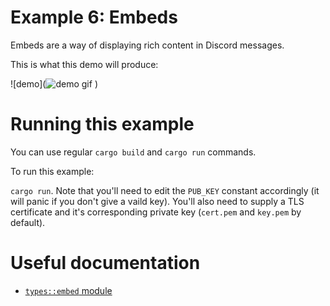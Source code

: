 # Example 6: Embeds

Embeds are a way of displaying rich content in Discord messages.

This is what this demo will produce:

![demo](![demo gif](https://user-images.githubusercontent.com/10338882/121349853-45b17800-c92a-11eb-80d6-d182b685c468.gif)
)



# Running this example
You can use regular `cargo build` and `cargo run` commands.

To run this example:

`cargo run`. Note that you'll need to edit the `PUB_KEY` constant accordingly (it will panic if you don't give a vaild key).
You'll also need to supply a TLS certificate and it's corresponding private key (`cert.pem` and `key.pem` by default).

# Useful documentation
- [`types::embed` module](https://docs.rs/rusty_interaction/latest/rusty_interaction/types/embed/index.html)
